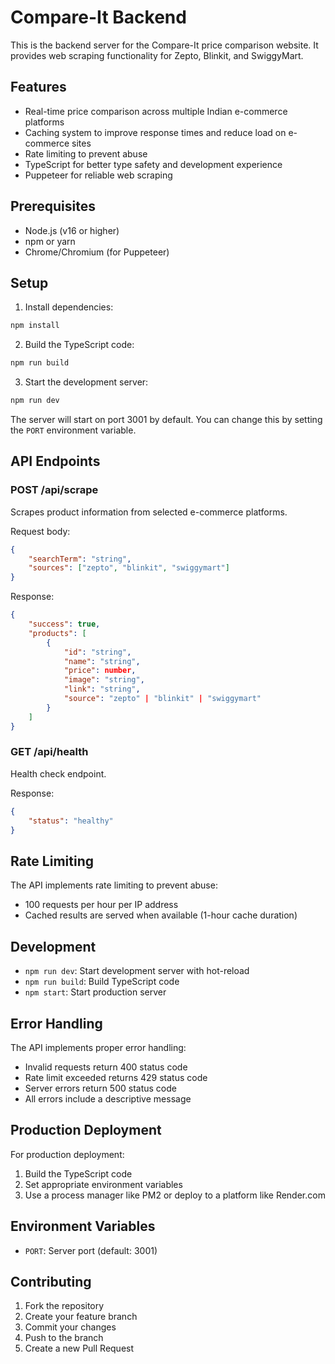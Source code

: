# Compare-It Backend

This is the backend server for the Compare-It price comparison website. It provides web scraping functionality for Zepto, Blinkit, and SwiggyMart.

## Features

- Real-time price comparison across multiple Indian e-commerce platforms
- Caching system to improve response times and reduce load on e-commerce sites
- Rate limiting to prevent abuse
- TypeScript for better type safety and development experience
- Puppeteer for reliable web scraping

## Prerequisites

- Node.js (v16 or higher)
- npm or yarn
- Chrome/Chromium (for Puppeteer)

## Setup

1. Install dependencies:
```bash
npm install
```

2. Build the TypeScript code:
```bash
npm run build
```

3. Start the development server:
```bash
npm run dev
```

The server will start on port 3001 by default. You can change this by setting the `PORT` environment variable.

## API Endpoints

### POST /api/scrape
Scrapes product information from selected e-commerce platforms.

Request body:
```json
{
    "searchTerm": "string",
    "sources": ["zepto", "blinkit", "swiggymart"]
}
```

Response:
```json
{
    "success": true,
    "products": [
        {
            "id": "string",
            "name": "string",
            "price": number,
            "image": "string",
            "link": "string",
            "source": "zepto" | "blinkit" | "swiggymart"
        }
    ]
}
```

### GET /api/health
Health check endpoint.

Response:
```json
{
    "status": "healthy"
}
```

## Rate Limiting

The API implements rate limiting to prevent abuse:
- 100 requests per hour per IP address
- Cached results are served when available (1-hour cache duration)

## Development

- `npm run dev`: Start development server with hot-reload
- `npm run build`: Build TypeScript code
- `npm start`: Start production server

## Error Handling

The API implements proper error handling:
- Invalid requests return 400 status code
- Rate limit exceeded returns 429 status code
- Server errors return 500 status code
- All errors include a descriptive message

## Production Deployment

For production deployment:
1. Build the TypeScript code
2. Set appropriate environment variables
3. Use a process manager like PM2 or deploy to a platform like Render.com

## Environment Variables

- `PORT`: Server port (default: 3001)

## Contributing

1. Fork the repository
2. Create your feature branch
3. Commit your changes
4. Push to the branch
5. Create a new Pull Request 